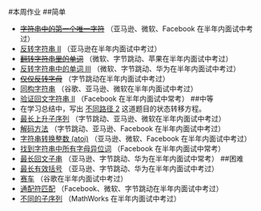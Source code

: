 #本周作业
##简单
* [~~字符串中的第一个唯一字符~~](https://leetcode-cn.com/problems/first-unique-character-in-a-string/) （亚马逊、微软、Facebook 在半年内面试中考过）
* [反转字符串 II](https://leetcode-cn.com/problems/reverse-string-ii/) （亚马逊在半年内面试中考过）
* [~~翻转字符串里的单词~~](https://leetcode-cn.com/problems/reverse-words-in-a-string/) （微软、字节跳动、苹果在半年内面试中考过）
* [反转字符串中的单词 III](https://leetcode-cn.com/problems/reverse-words-in-a-string-iii/) （微软、字节跳动、华为在半年内面试中考过）
* [~~仅仅反转字母~~](https://leetcode-cn.com/problems/reverse-only-letters/) （字节跳动在半年内面试中考过）
* [同构字符串](https://leetcode-cn.com/problems/isomorphic-strings/) （谷歌、亚马逊、微软在半年内面试中考过）
* [验证回文字符串 Ⅱ](https://leetcode-cn.com/problems/valid-palindrome-ii/) （Facebook 在半年内面试中常考）
##中等
* 在学习总结中，写出 [不同路径 2](https://leetcode-cn.com/problems/valid-palindrome-ii/)  这道题目的状态转移方程。
* [最长上升子序列](https://leetcode-cn.com/problems/longest-increasing-subsequence/) （字节跳动、亚马逊、微软在半年内面试中考过）
* [解码方法](https://leetcode-cn.com/problems/decode-ways/) （字节跳动、亚马逊、Facebook 在半年内面试中考过）
* [字符串转换整数 (atoi)](https://leetcode-cn.com/problems/string-to-integer-atoi/) （亚马逊、微软、Facebook 在半年内面试中考过）
* [找到字符串中所有字母异位词](https://leetcode-cn.com/problems/find-all-anagrams-in-a-string/) （Facebook 在半年内面试中常考）
* [最长回文子串](https://leetcode-cn.com/problems/longest-palindromic-substring/) （亚马逊、字节跳动、华为在半年内面试中常考）
##困难
* [最长有效括号](https://leetcode-cn.com/problems/longest-valid-parentheses/) （亚马逊、字节跳动、华为在半年内面试中考过）
* [赛车](https://leetcode-cn.com/problems/race-car/) （谷歌在半年内面试中考过）
* [通配符匹配](https://leetcode-cn.com/problems/wildcard-matching/) （Facebook、微软、字节跳动在半年内面试中考过）
* [不同的子序列](https://leetcode-cn.com/problems/distinct-subsequences/) （MathWorks 在半年内面试中考过）